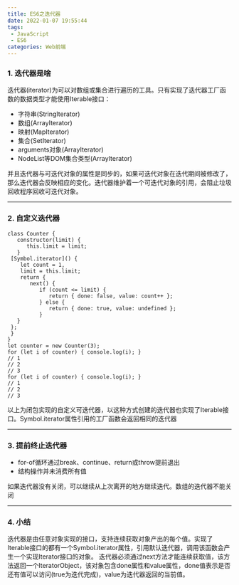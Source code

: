 ```yaml
---
title: ES6之迭代器
date: 2022-01-07 19:55:44
tags:
 - JavaScript
 - ES6
categories: Web前端
---
```

### 1. 迭代器是啥
迭代器(iterator)为可以对数组或集合进行遍历的工具。只有实现了迭代器工厂函数的数据类型才能使用Iterable接口：
- 字符串(StringIterator)
- 数组(ArrayIterator)
- 映射(MapIterator)
- 集合(SetIterator)
- arguments对象(ArrayIterator)
- NodeList等DOM集合类型(ArrayIterator)

并且迭代器与可迭代对象的属性是同步的，如果可迭代对象在迭代期间被修改了，那么迭代器会反映相应的变化。迭代器维护着一个可迭代对象的引用，会阻止垃圾回收程序回收可迭代对象。

---
### 2. 自定义迭代器
```
class Counter { 
   constructor(limit) { 
      this.limit = limit; 
   } 
 [Symbol.iterator]() { 
    let count = 1, 
    limit = this.limit; 
    return { 
       next() { 
          if (count <= limit) { 
             return { done: false, value: count++ }; 
          } else { 
             return { done: true, value: undefined }; 
          } 
   } 
 }; 
 } 
} 
let counter = new Counter(3); 
for (let i of counter) { console.log(i); } 
// 1 
// 2 
// 3 
for (let i of counter) { console.log(i); } 
// 1 
// 2 
// 3
```
以上为闭包实现的自定义可迭代器，以这种方式创建的迭代器也实现了Iterable接口。Symbol.iterator属性引用的工厂函数会返回相同的迭代器

---
### 3. 提前终止迭代器
- for-of循环通过break、continue、return或throw提前退出
- 结构操作并未消费所有值

如果迭代器没有关闭，可以继续从上次离开的地方继续迭代。数组的迭代器不能关闭

---
### 4. 小结
迭代器是由任意对象实现的接口，支持连续获取对象产出的每个值。实现了Iterable接口的都有一个Symbol.iterator属性，引用默认迭代器，调用该函数会产生一个实现Iterator接口的对象。
迭代器必须通过next方法才能连续获取值，该方法返回一个IteratorObject，该对象包含done属性和value属性，done值表示是否还有值可以访问(true为迭代完成)，value为迭代器返回的当前值。